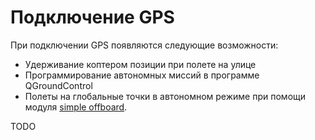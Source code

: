 Подключение GPS
===

При подключении GPS появляются следующие возможности:
* Удерживание коптером позиции при полете на улице
* Программирование автономных миссий в программе QGroundControl
* Полеты на глобальные точки в автономном режиме при помощи модуля [simple offboard](/docs/simple_offboard.md).

TODO
